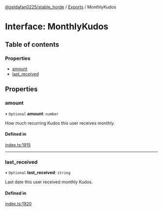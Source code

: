 [@zeldafan0225/stable_horde](../readme.md) / [Exports](../modules.md) / MonthlyKudos

# Interface: MonthlyKudos

## Table of contents

### Properties

- [amount](MonthlyKudos.md#amount)
- [last\_received](MonthlyKudos.md#last_received)

## Properties

### amount

• `Optional` **amount**: `number`

How much recurring Kudos this user receives monthly.

#### Defined in

[index.ts:1915](https://github.com/ZeldaFan0225/stable_horde/blob/b03d78a/index.ts#L1915)

___

### last\_received

• `Optional` **last\_received**: `string`

Last date this user received monthly Kudos.

#### Defined in

[index.ts:1920](https://github.com/ZeldaFan0225/stable_horde/blob/b03d78a/index.ts#L1920)
